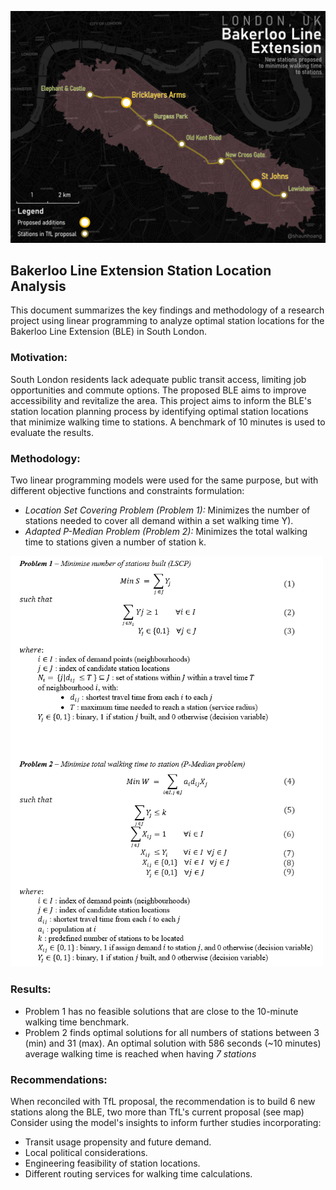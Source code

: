 ![](img/mapcopy.png) 

## Bakerloo Line Extension Station Location Analysis
This document summarizes the key findings and methodology of a research project using linear programming to analyze optimal station locations for the Bakerloo Line Extension (BLE) in South London.

### Motivation:

South London residents lack adequate public transit access, limiting job opportunities and commute options. The proposed BLE aims to improve accessibility and revitalize the area. This project aims to inform the BLE's station location planning process by identifying optimal station locations that minimize walking time to stations. A benchmark of 10 minutes is used to evaluate the results.

### Methodology:

Two linear programming models were used for the same purpose, but with different objective functions and constraints formulation:

- _Location Set Covering Problem (Problem 1):_ Minimizes the number of stations needed to cover all demand within a set walking time Y).
- _Adapted P-Median Problem (Problem 2):_ Minimizes the total walking time to stations given a number of station k.

<img src="img/formulation.png" alt="formula" width="500"/>

### Results:

- Problem 1 has no feasible solutions that are close to the 10-minute walking time benchmark.
- Problem 2 finds optimal solutions for all numbers of stations between 3 (min) and 31 (max). An optimal solution with 586 seconds (~10 minutes) average walking time is reached when having _7 stations_

### Recommendations:

When reconciled with TfL proposal, the recommendation is to build 6 new stations along the BLE, two more than TfL's current proposal (see map)
Consider using the model's insights to inform further studies incorporating:

- Transit usage propensity and future demand.
- Local political considerations.
- Engineering feasibility of station locations.
- Different routing services for walking time calculations.
